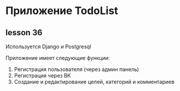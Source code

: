 # Приложение TodoList
## lesson 36
Используется Django и Postgresql


Приложение имеет следующие функции:
1. Регистрация пользователя (через админ панель)
2. Регистрация через ВК
3. Создание и редактирование целей, категорий и комментариев
